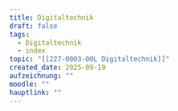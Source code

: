 ```yaml
---
title: Digitaltechnik
draft: false
tags:
  - Digitaltechnik
  - index
topic: "[[227-0003-00L Digitaltechnik]]"
created_date: 2025-09-19
aufzeichnung: ""
moodle: ""
hauptlink: ""
---
```

